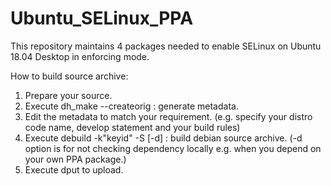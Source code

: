 # Ubuntu_SELinux_PPA
This repository maintains 4 packages needed to enable SELinux on Ubuntu 18.04 Desktop in enforcing mode.

How to build source archive:
1. Prepare your source.
2. Execute dh_make --createorig : generate metadata.
3. Edit the metadata to match your requirement. (e.g. specify your distro code name, develop statement and your build rules)
4. Execute debuild -k"keyid" -S [-d] : build debian source archive. (-d option is for not checking dependency locally e.g. when you depend on your own PPA package.)
5. Execute dput to upload.

